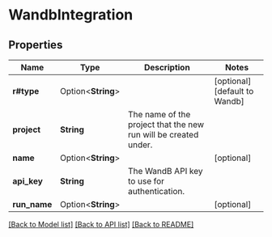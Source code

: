 # WandbIntegration

## Properties

Name | Type | Description | Notes
------------ | ------------- | ------------- | -------------
**r#type** | Option<**String**> |  | [optional][default to Wandb]
**project** | **String** | The name of the project that the new run will be created under. | 
**name** | Option<**String**> |  | [optional]
**api_key** | **String** | The WandB API key to use for authentication. | 
**run_name** | Option<**String**> |  | [optional]

[[Back to Model list]](../README.md#documentation-for-models) [[Back to API list]](../README.md#documentation-for-api-endpoints) [[Back to README]](../README.md)


